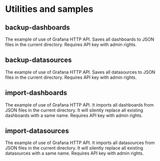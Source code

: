 # Utilities and samples

## backup-dashboards

The example of use of Grafana HTTP API.
Saves all dashboards to JSON files in the current directory.
Requires API key with admin rights.

## backup-datasources

The example of use of Grafana HTTP API.
Saves all datasources to JSON files in the current directory.
Requires API key with admin rights.

## import-dashboards

The example of use of Grafana HTTP API.
It imports all dashboards from JSON files in the current directory.
It will silently replace all existing dashboards with a same name.
Requires API key with admin rights.

## import-datasources

The example of use of Grafana HTTP API.
It imports all datasources from JSON files in the current directory.
It will silently replace all existing datasources with a same name.
Requires API key with admin rights.

